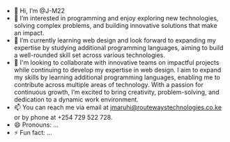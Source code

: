 - 👋 Hi, I’m @J-M22
- 👀 I’m interested in programming and enjoy exploring new technologies, solving complex problems, and building innovative solutions that make an impact.
- 🌱 I’m currently learning web design and look forward to expanding my expertise by studying additional programming languages, aiming to build a well-rounded skill set across various technologies.
- 💞️ I'm looking to collaborate with innovative teams on impactful projects while continuing to develop my expertise in web design. I aim to expand my skills by learning additional programming languages, enabling me to contribute across multiple areas of technology. With a passion for continuous growth, I’m excited to bring creativity, problem-solving, and dedication to a dynamic work environment.
- 📫 You can reach me via email at jmaruhi@routewaystechnologies.co.ke or by phone at +254 729 522 728.
- 😄 Pronouns: ...
- ⚡ Fun fact: ...

<!---
J-M22/J-M22 is a ✨ special ✨ repository because its `README.md` (this file) appears on your GitHub profile.
You can click the Preview link to take a look at your changes.
--->
